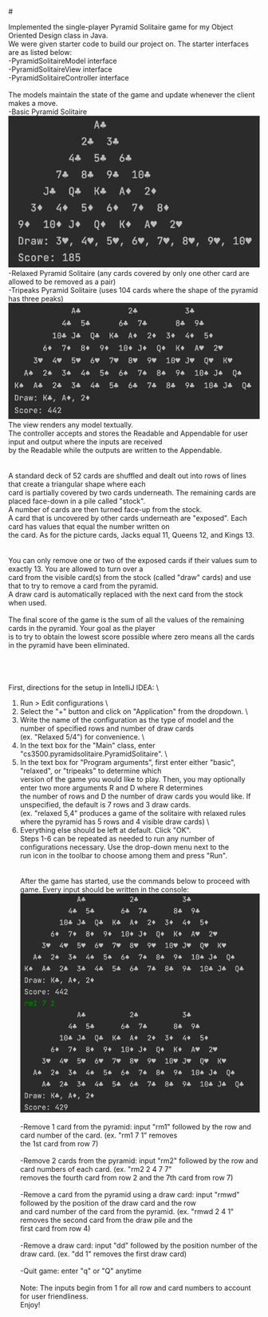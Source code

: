 #<Pyramid Solitaire Game>

Implemented the single-player Pyramid Solitaire game for my Object Oriented Design class in Java. \
We were given starter code to build our project on. The starter interfaces are as listed below: \
-PyramidSolitaireModel interface \
-PyramidSolitaireView interface \
-PyramidSolitaireController interface \
 \
The models maintain the state of the game and update whenever the client makes a move. \
	-Basic Pyramid Solitaire \
	![Basic](Img/basic.png) \
	-Relaxed Pyramid Solitaire (any cards covered by only one other card are allowed to be removed as a pair) \
	-Tripeaks Pyramid Solitaire (uses 104 cards where the shape of the pyramid has three peaks) \
	![Tripeaks](Img/Tripeaks.png) \
The view renders any model textually. \
The controller accepts and stores the Readable and Appendable for user input and output where the inputs are received \
by the Readable while the outputs are written to the Appendable. \
 \
<Game Layout> \
A standard deck of 52 cards are shuffled and dealt out into rows of lines that create a triangular shape where each \
card is partially covered by two cards underneath. The remaining cards are placed face-down in a pile called "stock". \
A number of cards are then turned face-up from the stock. \
A card that is uncovered by other cards underneath are "exposed". Each card has values that equal the number written on \
the card. As for the picture cards, Jacks equal 11, Queens 12, and Kings 13. \
 \
<Game Rules> \
You can only remove one or two of the exposed cards if their values sum to exactly 13. You are allowed to turn over a \
card from the visible card(s) from the stock (called "draw" cards) and use that to try to remove a card from the pyramid. \
A draw card is automatically replaced with the next card from the stock when used. \
 \
The final score of the game is the sum of all the values of the remaining cards in the pyramid. Your goal as the player \
is to try to obtain the lowest score possible where zero means all the cards in the pyramid have been eliminated. \
 \
 \
<How to play> \
 \
First, directions for the setup in IntelliJ IDEA: \
1) Run > Edit configurations \
2) Select the "+" button and click on "Application" from the dropdown. \
3) Write the name of the configuration as the type of model and the number of specified rows and number of draw cards \
(ex. "Relaxed 5/4") for convenience. \
4) In the text box for the "Main" class, enter "cs3500.pyramidsolitaire.PyramidSolitaire". \
5) In the text box for "Program arguments", first enter either "basic", "relaxed", or "tripeaks" to determine which \
version of the game you would like to play. Then, you may optionally enter two more arguments R and D where R determines \
the number of rows and D the number of draw cards you would like. If unspecified, the default is 7 rows and 3 draw cards. \
(ex. "relaxed 5,4" produces a game of the solitaire with relaxed rules where the pyramid has 5 rows and 4 visible draw cards) \
6) Everything else should be left at default. Click "OK". \
Steps 1-6 can be repeated as needed to run any number of configurations necessary. Use the drop-down menu next to the \
run icon in the toolbar to choose among them and press "Run". \
 \
 \
After the game has started, use the commands below to proceed with game. Every input should be written in the console: \
![rm1](Img/rm1.png) \
 \
-Remove 1 card from the pyramid: input "rm1" followed by the row and card number of the card. (ex. "rm1 7 1" removes \
the 1st card from row 7) \
 \
-Remove 2 cards from the pyramid: input "rm2" followed by the row and card numbers of each card. (ex. "rm2 2 4 7 7" \
removes the fourth card from row 2 and the 7th card from row 7) \
 \
-Remove a card from the pyramid using a draw card: input "rmwd" followed by the position of the draw card and the row \
and card number of the card from the pyramid. (ex. "rmwd 2 4 1" removes the second card from the draw pile and the \
first card from row 4) \
 \
-Remove a draw card: input "dd" followed by the position number of the draw card. (ex. "dd 1" removes the first draw card) \
 \
-Quit game: enter "q" or "Q" anytime \
 \
Note: The inputs begin from 1 for all row and card numbers to account for user friendliness. \
Enjoy!
